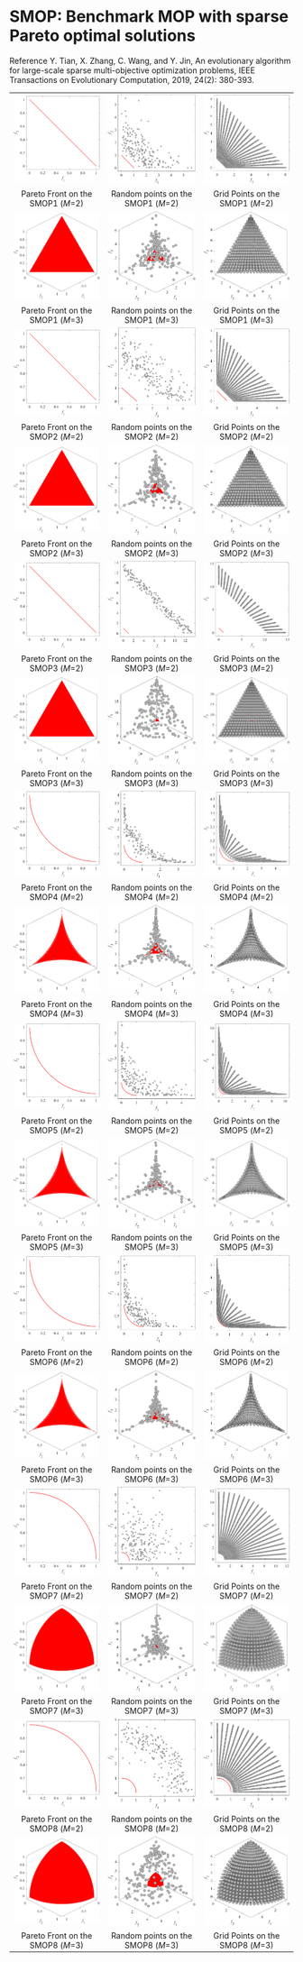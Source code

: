 # SMOP: Benchmark MOP with sparse Pareto optimal solutions
Reference
Y. Tian, X. Zhang, C. Wang, and Y. Jin, An evolutionary algorithm for large-scale sparse multi-objective optimization problems, IEEE Transactions on Evolutionary Computation, 2019, 24(2): 380-393.

||||
|:-:|:-:|:-:|
|![](../../image/SMOP1_M2_PF.png)|![](../../image/SMOP1_M2_Rand.png)|![](../../image/SMOP1_M2_Grid.png)|
|Pareto Front on the SMOP1 (_M_=2)|Random points on the SMOP1 (_M_=2)|Grid Points on the SMOP1 (_M_=2)|
|![](../../image/SMOP1_M3_PF.png)|![](../../image/SMOP1_M3_Rand.png)|![](../../image/SMOP1_M3_Grid.png)|
|Pareto Front on the SMOP1 (_M_=3)|Random points on the SMOP1 (_M_=3)|Grid Points on the SMOP1 (_M_=3)|
|![](../../image/SMOP2_M2_PF.png)|![](../../image/SMOP2_M2_Rand.png)|![](../../image/SMOP2_M2_Grid.png)|
|Pareto Front on the SMOP2 (_M_=2)|Random points on the SMOP2 (_M_=2)|Grid Points on the SMOP2 (_M_=2)|
|![](../../image/SMOP2_M3_PF.png)|![](../../image/SMOP2_M3_Rand.png)|![](../../image/SMOP2_M3_Grid.png)|
|Pareto Front on the SMOP2 (_M_=3)|Random points on the SMOP2 (_M_=3)|Grid Points on the SMOP2 (_M_=3)|
|![](../../image/SMOP3_M2_PF.png)|![](../../image/SMOP3_M2_Rand.png)|![](../../image/SMOP3_M2_Grid.png)|
|Pareto Front on the SMOP3 (_M_=2)|Random points on the SMOP3 (_M_=2)|Grid Points on the SMOP3 (_M_=2)|
|![](../../image/SMOP3_M3_PF.png)|![](../../image/SMOP3_M3_Rand.png)|![](../../image/SMOP3_M3_Grid.png)|
|Pareto Front on the SMOP3 (_M_=3)|Random points on the SMOP3 (_M_=3)|Grid Points on the SMOP3 (_M_=3)|
|![](../../image/SMOP4_M2_PF.png)|![](../../image/SMOP4_M2_Rand.png)|![](../../image/SMOP4_M2_Grid.png)|
|Pareto Front on the SMOP4 (_M_=2)|Random points on the SMOP4 (_M_=2)|Grid Points on the SMOP4 (_M_=2)|
|![](../../image/SMOP4_M3_PF.png)|![](../../image/SMOP4_M3_Rand.png)|![](../../image/SMOP4_M3_Grid.png)|
|Pareto Front on the SMOP4 (_M_=3)|Random points on the SMOP4 (_M_=3)|Grid Points on the SMOP4 (_M_=3)|
|![](../../image/SMOP5_M2_PF.png)|![](../../image/SMOP5_M2_Rand.png)|![](../../image/SMOP5_M2_Grid.png)|
|Pareto Front on the SMOP5 (_M_=2)|Random points on the SMOP5 (_M_=2)|Grid Points on the SMOP5 (_M_=2)|
|![](../../image/SMOP5_M3_PF.png)|![](../../image/SMOP5_M3_Rand.png)|![](../../image/SMOP5_M3_Grid.png)|
|Pareto Front on the SMOP5 (_M_=3)|Random points on the SMOP5 (_M_=3)|Grid Points on the SMOP5 (_M_=3)|
|![](../../image/SMOP6_M2_PF.png)|![](../../image/SMOP6_M2_Rand.png)|![](../../image/SMOP6_M2_Grid.png)|
|Pareto Front on the SMOP6 (_M_=2)|Random points on the SMOP6 (_M_=2)|Grid Points on the SMOP6 (_M_=2)|
|![](../../image/SMOP6_M3_PF.png)|![](../../image/SMOP6_M3_Rand.png)|![](../../image/SMOP6_M3_Grid.png)|
|Pareto Front on the SMOP6 (_M_=3)|Random points on the SMOP6 (_M_=3)|Grid Points on the SMOP6 (_M_=3)|
|![](../../image/SMOP7_M2_PF.png)|![](../../image/SMOP7_M2_Rand.png)|![](../../image/SMOP7_M2_Grid.png)|
|Pareto Front on the SMOP7 (_M_=2)|Random points on the SMOP7 (_M_=2)|Grid Points on the SMOP7 (_M_=2)|
|![](../../image/SMOP7_M3_PF.png)|![](../../image/SMOP7_M3_Rand.png)|![](../../image/SMOP7_M3_Grid.png)|
|Pareto Front on the SMOP7 (_M_=3)|Random points on the SMOP7 (_M_=3)|Grid Points on the SMOP7 (_M_=3)|
|![](../../image/SMOP8_M2_PF.png)|![](../../image/SMOP8_M2_Rand.png)|![](../../image/SMOP8_M2_Grid.png)|
|Pareto Front on the SMOP8 (_M_=2)|Random points on the SMOP8 (_M_=2)|Grid Points on the SMOP8 (_M_=2)|
|![](../../image/SMOP8_M3_PF.png)|![](../../image/SMOP8_M3_Rand.png)|![](../../image/SMOP8_M3_Grid.png)|
|Pareto Front on the SMOP8 (_M_=3)|Random points on the SMOP8 (_M_=3)|Grid Points on the SMOP8 (_M_=3)|
